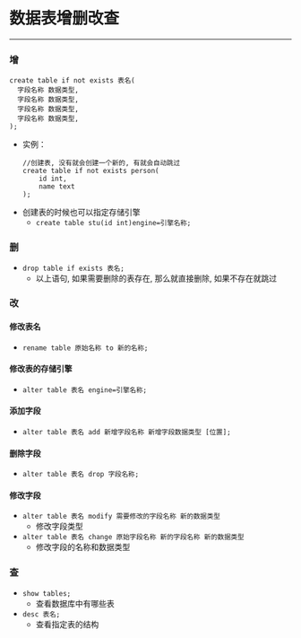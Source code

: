# 数据表增删改查
------ 
### 增
```
create table if not exists 表名(
  字段名称 数据类型,
  字段名称 数据类型,
  字段名称 数据类型,
  字段名称 数据类型,
);
```
+ 实例：
    ```
    //创建表, 没有就会创建一个新的, 有就会自动跳过
    create table if not exists person(
        id int,
        name text
    );
    ```
+ 创建表的时候也可以指定存储引擎
    + `create table stu(id int)engine=引擎名称;`

### 删
+ `drop table if exists 表名;`
    + 以上语句, 如果需要删除的表存在, 那么就直接删除, 如果不存在就跳过

### 改
#### 修改表名
+ `rename table 原始名称 to 新的名称;`

#### 修改表的存储引擎
+ `alter table 表名 engine=引擎名称;`

#### 添加字段
+ `alter table 表名 add 新增字段名称 新增字段数据类型 [位置];`

#### 删除字段
+ `alter table 表名 drop 字段名称;`

#### 修改字段
+ `alter table 表名 modify 需要修改的字段名称 新的数据类型`
    + 修改字段类型
+ `alter table 表名 change 原始字段名称 新的字段名称 新的数据类型`
    + 修改字段的名称和数据类型

### 查
+ `show tables;`
    + 查看数据库中有哪些表
+ `desc 表名;`
    + 查看指定表的结构